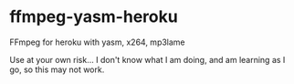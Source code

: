 ffmpeg-yasm-heroku
==================

FFmpeg for heroku with yasm, x264, mp3lame

Use at your own risk... I don't know what I am doing, and am learning as I go, so this may not work.
